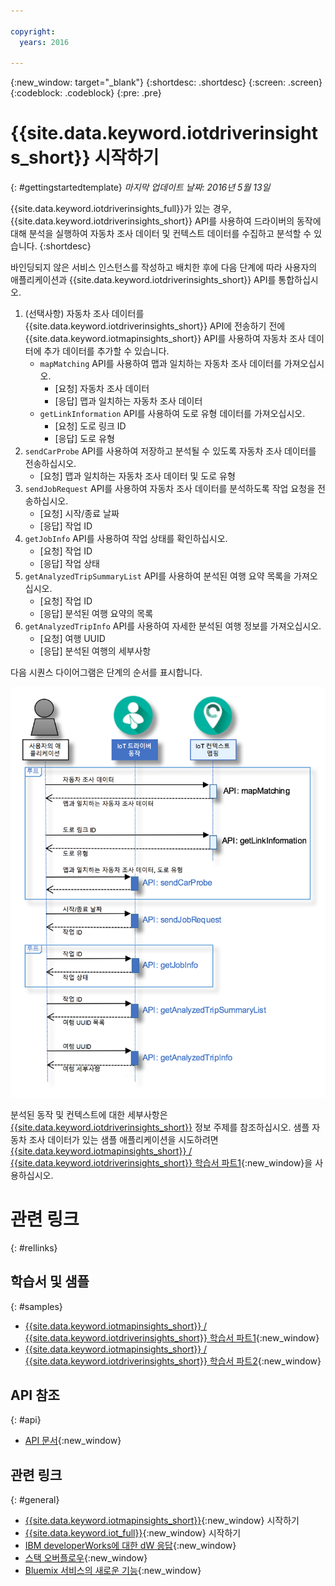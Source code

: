 ```yaml
---

copyright:
  years: 2016

---
```


{:new_window: target="_blank"}
{:shortdesc: .shortdesc}
{:screen: .screen}
{:codeblock: .codeblock}
{:pre: .pre}

# {{site.data.keyword.iotdriverinsights_short}} 시작하기
{: #gettingstartedtemplate}
*마지막 업데이트 날짜: 2016년 5월 13일*

{{site.data.keyword.iotdriverinsights_full}}가 있는 경우, {{site.data.keyword.iotdriverinsights_short}} API를 사용하여 드라이버의 동작에 대해 분석을 실행하여 자동차 조사 데이터 및 컨텍스트 데이터를 수집하고 분석할 수 있습니다.
{:shortdesc}

바인딩되지 않은 서비스 인스턴스를 작성하고 배치한 후에 다음 단계에 따라 사용자의 애플리케이션과 {{site.data.keyword.iotdriverinsights_short}} API를 통합하십시오. 

1. (선택사항) 자동차 조사 데이터를
{{site.data.keyword.iotdriverinsights_short}} API에 전송하기 전에 {{site.data.keyword.iotmapinsights_short}} API를 사용하여 자동차 조사 데이터에 추가 데이터를 추가할 수 있습니다.
     - `mapMatching` API를 사용하여 맵과 일치하는 자동차 조사 데이터를 가져오십시오.
        - [요청] 자동차 조사 데이터
        - [응답] 맵과 일치하는 자동차 조사 데이터
     - `getLinkInformation` API를 사용하여 도로 유형 데이터를 가져오십시오.
        - [요청] 도로 링크 ID
        - [응답] 도로 유형
2. `sendCarProbe` API를 사용하여 저장하고 분석될 수 있도록 자동차 조사 데이터를 전송하십시오.
   - [요청] 맵과 일치하는 자동차 조사 데이터 및 도로 유형
3. `sendJobRequest` API를 사용하여 자동차 조사 데이터를 분석하도록 작업 요청을 전송하십시오.
   - [요청] 시작/종료 날짜
   - [응답] 작업 ID
4. `getJobInfo` API를 사용하여 작업 상태를 확인하십시오.
   - [요청] 작업 ID
   - [응답] 작업 상태
5. `getAnalyzedTripSummaryList` API를 사용하여 분석된 여행 요약 목록을 가져오십시오.
   - [요청] 작업 ID
   - [응답] 분석된 여행 요약의 목록
6. `getAnalyzedTripInfo` API를 사용하여 자세한 분석된 여행 정보를 가져오십시오.
   - [요청] 여행 UUID
   - [응답] 분석된 여행의 세부사항 

다음 시퀀스 다이어그램은 단계의 순서를 표시합니다.

![일반 분석 순서](images/sequence_diagram.png "일반 분석 순서")

분석된 동작 및 컨텍스트에 대한 세부사항은 [{{site.data.keyword.iotdriverinsights_short}}](iotdriverinsights_overview.html) 정보 주제를 참조하십시오.
샘플 자동차 조사 데이터가 있는 샘플 애플리케이션을 시도하려면 [{{site.data.keyword.iotmapinsights_short}} / {{site.data.keyword.iotdriverinsights_short}} 학습서 파트1](https://github.com/IBM-Bluemix/car-data-management){:new_window}을 사용하십시오.


# 관련 링크
{: #rellinks}
## 학습서 및 샘플
{: #samples}

* [{{site.data.keyword.iotmapinsights_short}} / {{site.data.keyword.iotdriverinsights_short}} 학습서 파트1](https://github.com/IBM-Bluemix/car-data-management){:new_window}
* [{{site.data.keyword.iotmapinsights_short}} / {{site.data.keyword.iotdriverinsights_short}} 학습서 파트2](https://github.com/IBM-Bluemix/map-driver-insights){:new_window}

## API 참조
{: #api}

* [API 문서](http://ibm.biz/IoTDriverBehavior_APIdoc){:new_window}

## 관련 링크
{: #general}

* [{{site.data.keyword.iotmapinsights_short}}](../IotMapInsights/index.html){:new_window} 시작하기
* [{{site.data.keyword.iot_full}}](https://www.ng.bluemix.net/docs/services/IoT/index.html){:new_window} 시작하기
* [IBM developerWorks에 대한 dW 응답](https://developer.ibm.com/answers/topics/iot-driver-behavior){:new_window}
* [스택 오버플로우](http://stackoverflow.com/questions/tagged/iot-driver-behavior){:new_window}
* [Bluemix 서비스의 새로운 기능](http://www.ng.bluemix.net/docs/whatsnew/index.html#services_category){:new_window}

